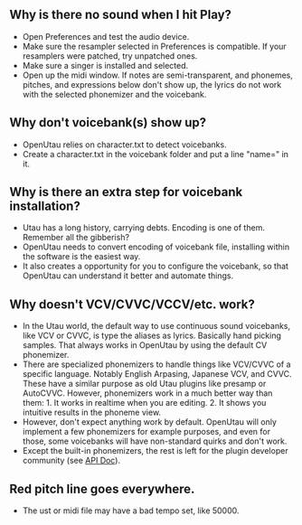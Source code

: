 ## Why is there no sound when I hit Play?
- Open Preferences and test the audio device.
- Make sure the resampler selected in Preferences is compatible. If your resamplers were patched, try unpatched ones.
- Make sure a singer is installed and selected.
- Open up the midi window. If notes are semi-transparent, and phonemes, pitches, and expressions below don't show up, the lyrics do not work with the selected phonemizer and the voicebank.

## Why don't voicebank(s) show up?
- OpenUtau relies on character.txt to detect voicebanks.
- Create a character.txt in the voicebank folder and put a line "name=<name>" in it.

## Why is there an extra step for voicebank installation?
- Utau has a long history, carrying debts. Encoding is one of them. Remember all the gibberish?
- OpenUtau needs to convert encoding of voicebank file, installing within the software is the easiest way.
- It also creates a opportunity for you to configure the voicebank, so that OpenUtau can understand it better and automate things.

## Why doesn't VCV/CVVC/VCCV/etc. work?
- In the Utau world, the default way to use continuous sound voicebanks, like VCV or CVVC, is type the aliases as lyrics. Basically hand picking samples. That always works in OpenUtau by using the default CV phonemizer.
- There are specialized phonemizers to handle things like VCV/CVVC of a specific language. Notably English Arpasing, Japanese VCV, and CVVC. These have a similar purpose as old Utau plugins like presamp or AutoCVVC. However, phonemizers work in a much better way than them: 1. It works in realtime when you are editing. 2. It shows you intuitive results in the phoneme view.
- However, don't expect anything work by default. OpenUtau will only implement a few phonemizers for example purposes, and even for those, some voicebanks will have non-standard quirks and don't work.
- Except the built-in phonemizers, the rest is left for the plugin developer community (see [API Doc](https://github.com/stakira/OpenUtau/blob/master/OpenUtau.Core/Api/README.md)).

## Red pitch line goes everywhere.
- The ust or midi file may have a bad tempo set, like 50000.
